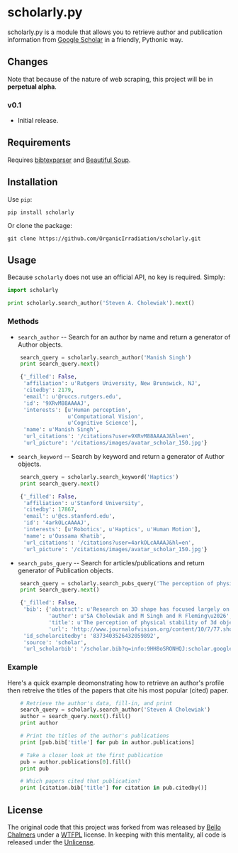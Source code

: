 scholarly.py
===========

scholarly.py is a module that allows you to retrieve author and publication information from [Google Scholar](https://scholar.google.com) in a friendly, Pythonic way.

Changes
-------

Note that because of the nature of web scraping, this project will be in **perpetual alpha**.

### v0.1

* Initial release.

Requirements
------------

Requires [bibtexparser](https://pypi.python.org/pypi/bibtexparser/) and [Beautiful Soup](https://pypi.python.org/pypi/beautifulsoup4/).


Installation
------------
Use `pip`:

    pip install scholarly

Or clone the package:

    git clone https://github.com/OrganicIrradiation/scholarly.git


Usage
-----
Because `scholarly` does not use an official API, no key is required. Simply:

```python
import scholarly

print scholarly.search_author('Steven A. Cholewiak').next()
```

### Methods
* `search_author` -- Search for an author by name and return a generator of Author objects.

```python
    search_query = scholarly.search_author('Manish Singh')
    print search_query.next()
```

```python
    {'_filled': False,
     'affiliation': u'Rutgers University, New Brunswick, NJ',
     'citedby': 2179,
     'email': u'@ruccs.rutgers.edu',
     'id': '9XRvM88AAAAJ',
     'interests': [u'Human perception',
                   u'Computational Vision',
                   u'Cognitive Science'],
     'name': u'Manish Singh',
     'url_citations': '/citations?user=9XRvM88AAAAJ&hl=en',
     'url_picture': '/citations/images/avatar_scholar_150.jpg'}
```

* `search_keyword` -- Search by keyword and return a generator of Author objects.

```python
    search_query = scholarly.search_keyword('Haptics')
    print search_query.next()
```

```python
    {'_filled': False,
     'affiliation': u'Stanford University',
     'citedby': 17867,
     'email': u'@cs.stanford.edu',
     'id': '4arkOLcAAAAJ',
     'interests': [u'Robotics', u'Haptics', u'Human Motion'],
     'name': u'Oussama Khatib',
     'url_citations': '/citations?user=4arkOLcAAAAJ&hl=en',
     'url_picture': '/citations/images/avatar_scholar_150.jpg'}
```

* `search_pubs_query` -- Search for articles/publications and return generator of Publication objects.

```python
    search_query = scholarly.search_pubs_query('The perception of physical stability of 3d objects The role of parts')
    print search_query.next()
```

```python
    {'_filled': False,
     'bib': {'abstract': u'Research on 3D shape has focused largely on the perception of local geometric properties, such as surface depth, orientation, or curvature. Relatively little is known about how the visual system organizes local measurements into global shape representations.  ...',
             'author': u'SA Cholewiak and M Singh and R Fleming\u2026',
             'title': u'The perception of physical stability of 3d objects: The role of parts',
             'url': 'http://www.journalofvision.org/content/10/7/77.short'},
     'id_scholarcitedby': '8373403526432059892',
     'source': 'scholar',
     'url_scholarbib': '/scholar.bib?q=info:9HH8oSRONHQJ:scholar.google.com/&output=citation&hl=en&ct=citation&cd=0'}
```


### Example
Here's a quick example deomonstrating how to retrieve an author's profile then retreive the titles of the papers that cite his most popular (cited) paper.

```python
    # Retrieve the author's data, fill-in, and print
    search_query = scholarly.search_author('Steven A Cholewiak')
    author = search_query.next().fill()
    print author

    # Print the titles of the author's publications
    print [pub.bib['title'] for pub in author.publications]

    # Take a closer look at the first publication
    pub = author.publications[0].fill()
    print pub

    # Which papers cited that publication?
    print [citation.bib['title'] for citation in pub.citedby()]
```


License
-------

The original code that this project was forked from was released by [Bello Chalmers](https://github.com/lbello/chalmers-web) under a [WTFPL](http://www.wtfpl.net/) license. In keeping with this mentality, all code is released under the [Unlicense](http://unlicense.org/).